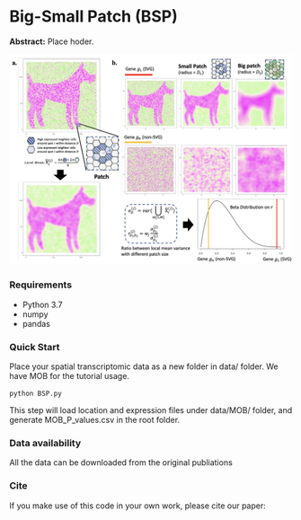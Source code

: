 # Big-Small Patch (BSP)

**Abstract:** Place hoder.

![BSP](flowchart.png)

### Requirements
* Python 3.7
* numpy
* pandas

### Quick Start

Place your spatial transcriptomic data as a new folder in data/ folder. We have MOB for the tutorial usage.

```
python BSP.py
```

This step will load location and expression files under data/MOB/ folder, and generate MOB_P_values.csv in the root folder.

### Data availability
All the data can be downloaded from the original publiations

### Cite
If you make use of this code in your own work, please cite our paper:


